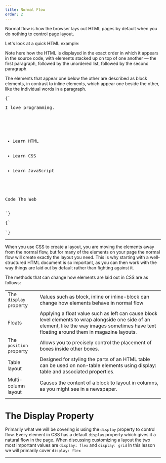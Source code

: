 ```yaml
---
title: Normal Flow
order: 2
---
```


Normal flow is how the browser lays out HTML pages by default when you do
nothing to control page layout.

Let's look at a quick HTML example:

<CodePen>

Note here how the HTML is displayed in the exact order in which it appears in
the source code, with elements stacked up on top of one another — the first
paragraph, followed by the unordered list, followed by the second paragraph.

The elements that appear one below the other are described as block elements, in
contrast to inline elements, which appear one beside the other, like the
individual words in a paragraph.

<pre data-lang='html'>
{`
<p>I love programming.</p>
    
<ul>
  <li>Learn HTML</li>
  <li>Learn CSS</li>
  <li>Learn JavaScript</li>
</ul>
    
<p>Code The Web</p>
`}
</pre>

<pre data-lang='css'>
{`

`}
</pre>

</CodePen>

---

When you use CSS to create a layout, you are moving the elements away from the
normal flow, but for many of the elements on your page the normal flow will
create exactly the layout you need. This is why starting with a well-structured
HTML document is so important, as you can then work with the way things are laid
out by default rather than fighting against it.

The methods that can change how elements are laid out in CSS are as follows:

|                         |                                                                                                                                                                                                |
| ----------------------- | ---------------------------------------------------------------------------------------------------------------------------------------------------------------------------------------------- |
| The `display` property  | Values such as block, inline or inline-block can change how elements behave in normal flow                                                                                                     |
| Floats                  | Applying a float value such as left can cause block level elements to wrap alongside one side of an element, like the way images sometimes have text floating around them in magazine layouts. |
| The `position` property | Allows you to precisely control the placement of boxes inside other boxes.                                                                                                                     |
| Table layout            | Designed for styling the parts of an HTML table can be used on non-table elements using display: table and associated properties.                                                              |
| Multi-column layout     | Causes the content of a block to layout in columns, as you might see in a newspaper.                                                                                                           |
|                         |                                                                                                                                                                                                |

# The Display Property

Primarily what we will be covering is using the `display` property to control
flow. Every element in CSS has a default `display` property which gives it a
natural flow in the page. When discussing customizing a layout the two most
important values are `display: flex` and `display: grid` In this lesson we will
primarily cover `display: flex`

---
